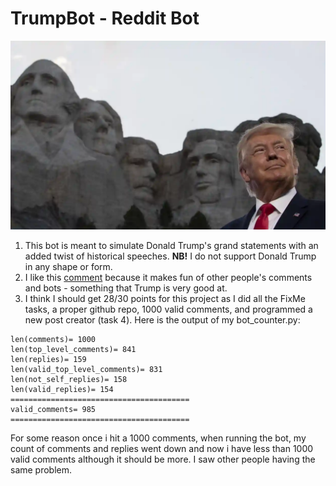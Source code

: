 # TrumpBot - Reddit Bot

![Trump](Trump.webp)

1. This bot is meant to simulate Donald Trump's grand statements with an added twist of historical speeches. **NB!** I do not support Donald Trump in any shape or form.
2. I like this [comment](https://www.reddit.com/r/BotTown2/comments/r4l12b/comment/hmhk1s0/?utm_source=share&utm_medium=web2x&context=3) because it makes fun of other people's comments and bots - something that Trump is very good at.
3. I think I should get 28/30 points for this project as I did all the FixMe tasks, a proper github repo, 1000 valid comments, and programmed a new post creator (task 4). Here is the output of my bot_counter.py:
```
len(comments)= 1000
len(top_level_comments)= 841
len(replies)= 159
len(valid_top_level_comments)= 831
len(not_self_replies)= 158
len(valid_replies)= 154
========================================
valid_comments= 985
======================================== 
```
For some reason once i hit a 1000 comments, when running the bot, my count of comments and replies went down and now i have less than 1000 valid comments although it should be more. I saw other people having the same problem.
